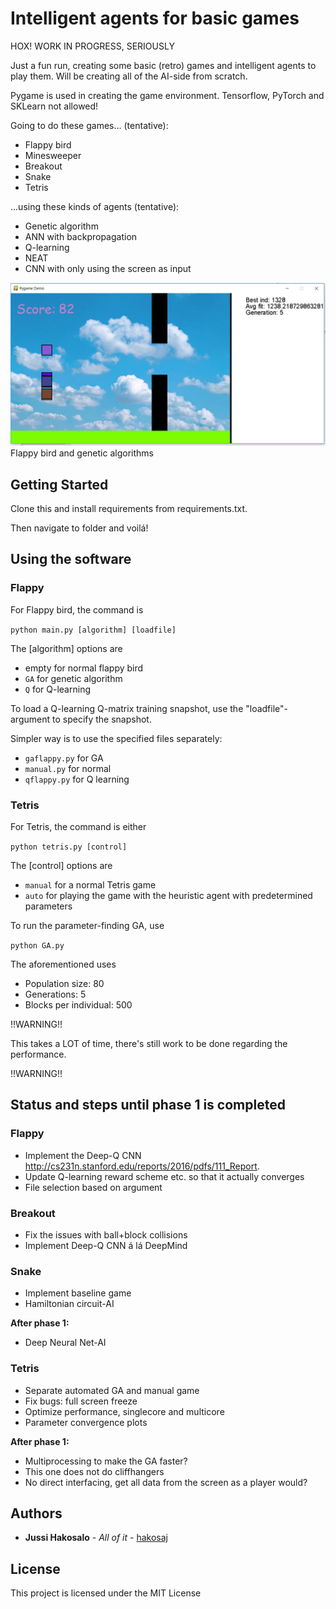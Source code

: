 # Intelligent agents for basic games
HOX! WORK IN PROGRESS, SERIOUSLY


Just a fun run, creating some basic (retro) games and intelligent agents to play them. Will be creating all of the AI-side from scratch.

Pygame is used in creating the game environment. Tensorflow, PyTorch and SKLearn not allowed!

Going to do these games... (tentative):
  - Flappy bird
  - Minesweeper
  - Breakout
  - Snake
  - Tetris

...using these kinds of agents (tentative):
  - Genetic algorithm
  - ANN with backpropagation
  - Q-learning
  - NEAT
  - CNN with only using the screen as input

![Overview of the simulation](https://github.com/hakosaj/PygameAI/blob/master/flappy/gena.JPG) Flappy bird and genetic algorithms
## Getting Started

Clone this and install requirements from requirements.txt.

Then navigate to folder and voilá!



## Using the software

### Flappy

For Flappy bird, the command is

`python main.py [algorithm] [loadfile]`

The [algorithm] options are
  - empty for normal flappy bird
  - `GA` for genetic algorithm
  - `Q` for Q-learning

To load a Q-learning Q-matrix training snapshot, use the "loadfile"-argument to specify the snapshot.

Simpler way is to use the specified files separately:
- `gaflappy.py` for GA
- `manual.py` for normal
- `qflappy.py` for Q learning


### Tetris

For Tetris, the command is either

`python tetris.py [control]`

The [control] options are
  - `manual` for a normal Tetris game
  - `auto` for playing the game with the heuristic agent with predetermined parameters


To run the parameter-finding GA, use

`python GA.py`

The aforementioned uses 

- Population size: 80
- Generations: 5
- Blocks per individual: 500

!!WARNING!!

This takes a LOT of time, there's still work to be done regarding the performance.

!!WARNING!!





## Status and steps until phase 1 is completed

### Flappy
  - Implement the Deep-Q CNN http://cs231n.stanford.edu/reports/2016/pdfs/111_Report.
  - Update Q-learning reward scheme etc. so that it actually converges
  - File selection based on argument
 
### Breakout
  - Fix the issues with ball+block collisions
  - Implement Deep-Q CNN á lá DeepMind

### Snake
  - Implement baseline game
  - Hamiltonian circuit-AI

  **After phase 1:**
  - Deep Neural Net-AI
  
### Tetris
  - Separate automated GA and manual game
  - Fix bugs: full screen freeze
  - Optimize performance, singlecore and multicore
  - Parameter convergence plots

  **After phase 1:**
  - Multiprocessing to make the GA faster?
  - This one does not do cliffhangers
  - No direct interfacing, get all data from the screen as a player would?


## Authors

* **Jussi Hakosalo** - *All of it* - [hakosaj](https://github.com/hakosaj)

## License

This project is licensed under the MIT License 
